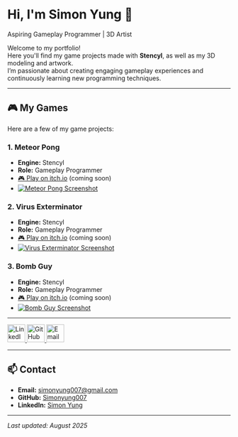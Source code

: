 # Hi, I'm Simon Yung 👋
Aspiring Gameplay Programmer | 3D Artist


Welcome to my portfolio!  
Here you'll find my game projects made with **Stencyl**, as well as my 3D modeling and artwork.  
I’m passionate about creating engaging gameplay experiences and continuously learning new programming techniques.

---

## 🎮 My Games
Here are a few of my game projects:

### 1. Meteor Pong
- **Engine:** Stencyl
- **Role:** Gameplay Programmer
- [🎮 Play on itch.io](https://your-game-link.com) (coming soon)
- [![Meteor Pong Screenshot](https://i.postimg.cc/764s2v5h/Meteor-Pong-Main-Title-Screen.png)](meteor-pong.html)


### 2. Virus Exterminator
- **Engine:** Stencyl
- **Role:** Gameplay Programmer
- [🎮 Play on itch.io](https://your-game-link.com) (coming soon)
- [![Virus Exterminator Screenshot](https://i.postimg.cc/8km8w4Gx/Virus-Exterminator-Main-Title-Screen.png)](virus-exterminator.html)


### 3. Bomb Guy
- **Engine:** Stencyl
- **Role:** Gameplay Programmer
- [🎮 Play on itch.io](https://your-game-link.com) (coming soon)
- [![Bomb Guy Screenshot](https://i.postimg.cc/dQrQFGY9/Bomb-Guy-Main-Title-Screen.png)](bomb-guy.html)

---
   <!-- LinkedIn -->
  <a href="https://www.linkedin.com/in/simon-yung-1061351a4/" target="_blank">
  <img src="https://cdn-icons-png.flaticon.com/512/2111/2111499.png" 
       alt="LinkedIn" width="40" height="40">
  </a>

  <!-- GitHub -->
  <a href="https://github.com/Simonyung007" target="_blank">
    <img src="https://cdn-icons-png.flaticon.com/512/2111/2111432.png" width="40" alt="GitHub">
  </a>
  <!-- Email -->
  <a href="mailto:simonyung007@gmail.com ">
    <img src="https://cdn-icons-png.flaticon.com/512/732/732200.png" width="40" alt="Email">
  </a>

---

## 📫 Contact
- **Email:** simonyung007@gmail.com  
- **GitHub:** [Simonyung007](https://github.com/Simonyung007)  
- **LinkedIn:** [Simon Yung](https://www.linkedin.com/in/simon-yung-1061351a4/)

---

*Last updated: August 2025*

